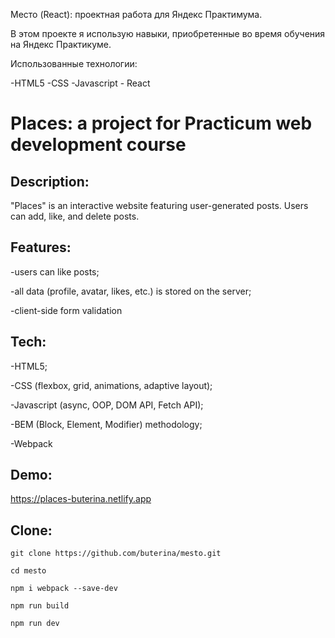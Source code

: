 Место (React): проектная работа для Яндекс Практимума.

В этом проекте я использую навыки, приобретенные во время обучения на Яндекс Практикуме.

Использованные технологии:

-HTML5 -CSS -Javascript - React

# Places: a project for Practicum web development course

## Description:

"Places" is an interactive website featuring user-generated posts. Users can add, like, and delete posts.

## Features:

-users can like posts;

-all data (profile, avatar, likes, etc.) is stored on the server;

-client-side form validation


## Tech:

-HTML5;

-CSS (flexbox, grid, animations, adaptive layout);

-Javascript (async, OOP, DOM API, Fetch API);

-BEM (Block, Element, Modifier) methodology;

-Webpack

## Demo:

https://places-buterina.netlify.app

## Clone:

```
git clone https://github.com/buterina/mesto.git

cd mesto

npm i webpack --save-dev

npm run build

npm run dev
```

